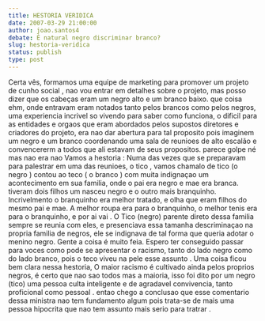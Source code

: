 ```yaml
---
title: HESTORIA VERIDICA 
date: 2007-03-29 21:00:00
author: joao.santos4
debate: É natural negro discriminar branco?
slug: hestoria-veridica
status: publish 
type: post
---
```


Certa vês, formamos uma equipe de marketing para promover um projeto de cunho social , nao vou entrar em detalhes sobre o projeto, mas posso dizer que os cabeças eram um negro alto e um branco baixo. que coisa ehm, onde entravam eram notados tanto pelos brancos como pelos negros, uma experiencia incrivel so vivendo para saber como funciona, o dificil para as entidades e orgaos que eram abordados pelos supostos diretores e criadores do projeto, era nao dar abertura para tal proposito pois imaginem um negro e um branco coordenando uma sala de reunioes de alto escalão e convencererm a todos que ali estavam de seus propositos. parece golpe né mas nao era nao Vamos a hestoria : Numa das vezes que se preparavam para palestrar em uma das reunioes, o tico , vamos chamalo de tico (o negro ) contou ao teco ( o branco ) com muita indignaçao um acontecimento em sua familia, onde o pai era negro e mae era branca. tiveram dois filhos um nasceu negro e o outro mais branquinho. Incrivelmento o branquinho era melhor tratado, e olha que eram filhos do mesmo pai e mae. A melhor roupa era para o branquinho, o melhor tenis era para o branquinho, e por ai vai . O Tico (negro) parente direto dessa familia sempre se reunia com eles, e presenciava essa tamanha descriminaçao na propria familia de negros, ele se indignava de tal forma que queria adotar o menino negro. Gente a coisa é muito feia. Espero ter conseguido passar para voces como pode se apresentar o racismo, tanto do lado negro como do lado branco, pois o teco viveu na pele esse assunto . Uma coisa ficou bem clara nessa hestoria, O maior racismo é cultivado ainda pelos proprios negros, é certo que nao sao todos mas a maioria, isso foi dito por um negro (tico) uma pessoa culta inteligente e de agradavel convivencia, tanto proficional como pessoal . entao chego a conclusao que esse comentario dessa ministra nao tem fundamento algum pois trata-se de mais uma pessoa hipocrita que nao tem assunto mais serio para tratrar .
